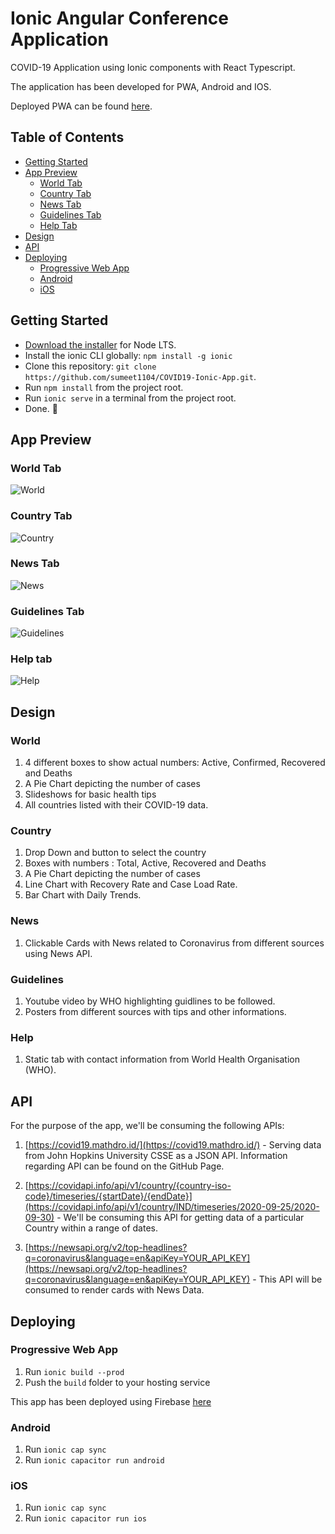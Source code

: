 # Ionic Angular Conference Application

COVID-19 Application using Ionic components with React Typescript. 

The application has been developed for PWA, Android and IOS. 

Deployed PWA can be found [here](https://covid19-app-59c20.web.app).


## Table of Contents
- [Getting Started](#getting-started)
- [App Preview](#app-preview)
  - [World Tab](#world-tab)
  - [Country Tab](#country-tab)
  - [News Tab](#news-tab)
  - [Guidelines Tab](#guidelines-tab)
  - [Help Tab](#help-tab)
- [Design](#design)
- [API](#api)
- [Deploying](#deploying)
  - [Progressive Web App](#progressive-web-app)
  - [Android](#android)
  - [iOS](#ios)


## Getting Started

* [Download the installer](https://nodejs.org/) for Node LTS.
* Install the ionic CLI globally: `npm install -g ionic`
* Clone this repository: `git clone https://github.com/sumeet1104/COVID19-Ionic-App.git`.
* Run `npm install` from the project root.
* Run `ionic serve` in a terminal from the project root.
* Done. :tada:


## App Preview

### World Tab

![World](/public/assets/screenshots/world.png)


### Country Tab

![Country](/public/assets/screenshots/country.png)

### News Tab

![News](/public/assets/screenshots/news.png)

### Guidelines Tab

![Guidelines](/public/assets/screenshots/guidelines.png)

### Help tab

![Help](/public/assets/screenshots/help.png)


## Design

### World

1. 4 different boxes to show actual numbers: Active, Confirmed, Recovered and Deaths
2. A Pie Chart depicting the number of cases
3. Slideshows for basic health tips
4. All countries listed with their COVID-19 data.

### Country
1. Drop Down and button to select the country
2. Boxes with numbers : Total, Active, Recovered and Deaths
3. A Pie Chart depicting the number of cases
4. Line Chart with Recovery Rate and Case Load Rate.
5. Bar Chart with Daily Trends.

### News
1. Clickable Cards with News related to Coronavirus from  different sources using News API.

### Guidelines
1. Youtube video by WHO highlighting guidlines to be followed.
2. Posters from different sources with tips and other informations.

### Help
1. Static tab with contact information from World Health Organisation (WHO).


## API

For the purpose of the app, we'll be consuming the following APIs:

1. [https://covid19.mathdro.id/](https://covid19.mathdro.id/) - Serving data from John Hopkins University CSSE as a JSON API. Information regarding API can be found on the GitHub Page.

2. [https://covidapi.info/api/v1/country/{country-iso-code}/timeseries/{startDate}/{endDate}](https://covidapi.info/api/v1/country/IND/timeseries/2020-09-25/2020-09-30) - We'll be consuming this API for getting data of a particular Country within a range of dates.

3. [https://newsapi.org/v2/top-headlines?q=coronavirus&language=en&apiKey=YOUR_API_KEY](https://newsapi.org/v2/top-headlines?q=coronavirus&language=en&apiKey=YOUR_API_KEY) - This API will be consumed to render cards with News Data.


## Deploying

### Progressive Web App

1. Run `ionic build --prod`
2. Push the `build` folder to your hosting service

This app has been deployed using Firebase [here](https://covid19-app-59c20.web.app)

### Android

1. Run `ionic cap sync`
2. Run `ionic capacitor run android`

### iOS

1. Run `ionic cap sync`
2. Run `ionic capacitor run ios`